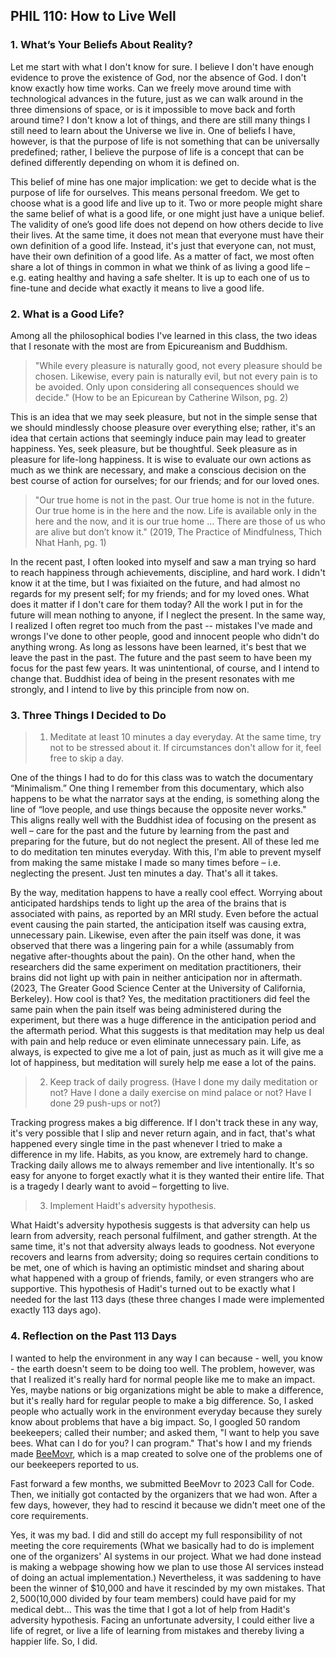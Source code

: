 ## PHIL 110: How to Live Well

### 1. What’s Your Beliefs About Reality?

Let me start with what I don't know for sure.
I believe I don't have enough evidence to prove the existence of God, nor the absence of God.
I don't know exactly how time works.
Can we freely move around time with technological advances in the future, just as we can walk around in the three dimensions of space, or is it impossible to move back and forth around time?
I don't know a lot of things, and there are still many things I still need to learn about the Universe we live in.
One of beliefs I have, however, is that the purpose of life is not something that can be universally predefined; rather, I believe the purpose of life is a concept that can be defined differently depending on whom it is defined on.

This belief of mine has one major implication: we get to decide what is the purpose of life for ourselves.
This means personal freedom.
We get to choose what is a good life and live up to it.
Two or more people might share the same belief of what is a good life, or one might just have a unique belief.
The validity of one’s good life does not depend on how others decide to live their lives.
At the same time, it does not mean that everyone must have their own definition of a good life.
Instead, it's just that everyone can, not must, have their own definition of a good life.
As a matter of fact, we most often share a lot of things in common in what we think of as living a good life – e.g. eating healthy and having a safe shelter.
It is up to each one of us to fine-tune and decide what exactly it means to live a good life.

### 2. What is a Good Life?

Among all the philosophical bodies I've learned in this class, the two ideas that I resonate with the most are from Epicureanism and Buddhism.

> "While every pleasure is naturally good, not every pleasure should be chosen. Likewise, every pain is naturally evil, but not every pain is to be avoided.
Only upon considering all consequences should we decide."
(How to be an Epicurean by Catherine Wilson, pg. 2)

This is an idea that we may seek pleasure, but not in the simple sense that we should mindlessly choose pleasure over everything else; rather, it's an idea that certain actions that seemingly induce pain may lead to greater happiness.
Yes, seek pleasure, but be thoughtful.
Seek pleasure as in pleasure for life-long happiness.
It is wise to evaluate our own actions as much as we think are necessary, and make a conscious decision on the best course of action for ourselves; for our friends; and for our loved ones.

> "Our true home is not in the past.
Our true home is not in the future.
Our true home is in the here and the now.
Life is available only in the here and the now, and it is our true home … There are those of us who are alive but don’t know it."
(2019, The Practice of Mindfulness, Thich Nhat Hanh, pg. 1)

In the recent past, I often looked into myself and saw a man trying so hard to reach happiness through achievements, discipline, and hard work.
I didn't know it at the time, but I was fixiaited on the future, and had almost no regards for my present self; for my friends; and for my loved ones.
What does it matter if I don't care for them today?
All the work I put in for the future will mean nothing to anyone, if I neglect the present.
In the same way, I realized I often regret too much from the past -- mistakes I've made and wrongs I've done to other people, good and innocent people who didn't do anything wrong.
As long as lessons have been learned, it's best that we leave the past in the past.
The future and the past seem to have been my focus for the past few years.
It was unintentional, of course, and I intend to change that.
Buddhist idea of being in the present resonates with me strongly, and I intend to live by this principle from now on.

### 3. Three Things I Decided to Do

> 1. Meditate at least 10 minutes a day everyday. At the same time, try not to be stressed about it. If circumstances don't allow for it, feel free to skip a day.

One of the things I had to do for this class was to watch the documentary “Minimalism.”
One thing I remember from this documentary, which also happens to be what the narrator says at the ending, is something along the line of “love people, and use things because the opposite never works."
This aligns really well with the Buddhist idea of focusing on the present as well – care for the past and the future by learning from the past and preparing for the future, but do not neglect the present.
All of these led me to do meditation ten minutes everyday.
With this, I'm able to prevent myself from making the same mistake I made so many times before – i.e. neglecting the present.
Just ten minutes a day.
That's all it takes.

By the way, meditation happens to have a really cool effect.
Worrying about anticipated hardships tends to light up the area of the brains that is associated with pains, as reported by an MRI study.
Even before the actual event causing the pain started, the anticipation itself was causing extra, unnecessary pain.
Likewise, even after the pain itself was done, it was observed that there was a lingering pain for a while (assumably from negative after-thoughts about the pain).
On the other hand, when the researchers did the same experiment on meditation practitioners, their brains did not light up with pain in neither anticipation nor in aftermath.
(2023, The Greater Good Science Center at the University of California, Berkeley).
How cool is that?
Yes, the meditation practitioners did feel the same pain when the pain itself was being administered during the experiment, but there was a huge difference in the anticipation period and the aftermath period.
What this suggests is that meditation may help us deal with pain and help reduce or even eliminate unnecessary pain.
Life, as always, is expected to give me a lot of pain, just as much as it will give me a lot of happiness, but meditation will surely help me ease a lot of the pains.

> 2. Keep track of daily progress. (Have I done my daily meditation or not? Have I done a daily exercise on mind palace or not? Have I done 29 push-ups or not?)

Tracking progress makes a big difference.
If I don't track these in any way, it's very possible that I slip and never return again, and in fact, that's what happened every single time in the past whenever I tried to make a difference in my life.
Habits, as you know, are extremely hard to change.
Tracking daily allows me to always remember and live intentionally.
It's so easy for anyone to forget exactly what it is they wanted their entire life.
That is a tragedy I dearly want to avoid – forgetting to live.

> 3. Implement Haidt's adversity hypothesis. 

What Haidt's adversity hypothesis suggests is that adversity can help us learn from adversity, reach personal fulfilment, and gather strength.
At the same time, it's not that adversity always leads to goodness.
Not everyone recovers and learns from adversity; doing so requires certain conditions to be met, one of which is having an optimistic mindset and sharing about what happened with a group of friends, family, or even strangers who are supportive.
This hypothesis of Hadit's turned out to be exactly what I needed for the last 113 days (these three changes I made were implemented exactly 113 days ago).

### 4. Reflection on the Past 113 Days

I wanted to help the environment in any way I can because - well, you know - the earth doesn't seem to be doing too well.
The problem, however, was that I realized it's really hard for normal people like me to make an impact.
Yes, maybe nations or big organizations might be able to make a difference, but it's really hard for regular people to make a big difference.
So, I asked people who actually work in the environment everyday because they surely know about problems that have a big impact.
So, I googled 50 random beekeepers; called their number; and asked them, "I want to help you save bees.
What can I do for you? I can program."
That's how I and my friends made [BeeMovr](https://beemovr.com), which is a map created to solve one of the problems one of our beekeepers reported to us.

Fast forward a few months, we submitted BeeMovr to 2023 Call for Code.
Then, we initially got contacted by the organizers that we had won.
After a few days, however, they had to rescind it because we didn't meet one of the core requirements.

Yes, it was my bad.
I did and still do accept my full responsibility of not meeting the core requirements (What we basically had to do is implement one of the organizers' AI systems in our project. What we had done instead is making a webpage showing how we plan to use those AI services instead of doing an actual implementation.)
Nevertheless, it was saddening to have been the winner of $10,000 and have it rescinded by my own mistakes.
That $2,500 ($10,000 divided by four team members) could have paid for my medical debt...
This was the time that I got a lot of help from Hadit's adversity hypothesis.
Facing an unfortunate adversity, I could either live a life of regret, or live a life of learning from mistakes and thereby living a happier life.
So, I did.
